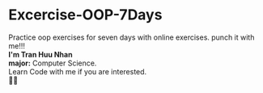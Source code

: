 # Excercise-OOP-7Days
Practice oop exercises for seven days with online exercises. punch it with me!!!<br />
<strong>I'm Tran Huu Nhan</strong><br />
<strong>major:</strong> Computer Science.<br />
Learn Code with me if you are interested.<br />
🐱‍👤
